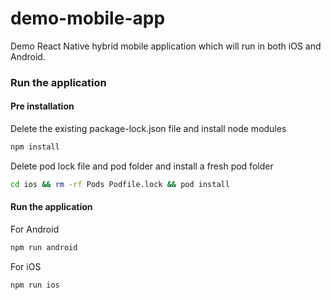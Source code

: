 # demo-mobile-app

Demo React Native hybrid mobile application which will run in both iOS and Android.

### Run the application

#### Pre installation

Delete the existing package-lock.json file and install node modules

```bash
npm install
```

Delete pod lock file and pod folder and install a fresh pod folder

```bash
cd ios && rm -rf Pods Podfile.lock && pod install
```

#### Run the application

For Android

```bash
npm run android
```

For iOS

```bash
npm run ios
```
